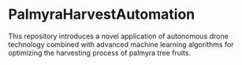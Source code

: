 # PalmyraHarvestAutomation
This repository introduces a novel application of autonomous drone technology combined with advanced machine learning algorithms for optimizing the harvesting process of palmyra tree fruits.

